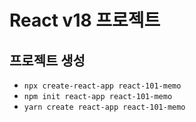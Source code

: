# React v18 프로젝트

## 프로젝트 생성

- `npx create-react-app react-101-memo`
- `npm init react-app react-101-memo`
- `yarn create react-app react-101-memo`
